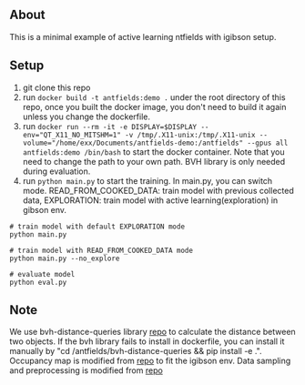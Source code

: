 ## About
This is a minimal example of active learning ntfields with igibson setup. 

## Setup
1. git clone this repo
2. run `docker build -t antfields:demo .` under the root directory of this repo, once you built the docker image, you don't need to build it again unless you change the dockerfile.
3. run `docker run --rm -it -e DISPLAY=$DISPLAY --env="QT_X11_NO_MITSHM=1" -v /tmp/.X11-unix:/tmp/.X11-unix --volume="/home/exx/Documents/antfields-demo:/antfields" --gpus all antfields:demo /bin/bash` to start the docker container. Note that you need to change the path to your own path. BVH library is only needed during evaluation.
4. run `python main.py` to start the training. In main.py, you can switch mode. READ_FROM_COOKED_DATA: train model with previous collected data, EXPLORATION: train model with active learning(exploration) in gibson env. 
```
# train model with default EXPLORATION mode
python main.py 

# train model with READ_FROM_COOKED_DATA mode
python main.py --no_explore

# evaluate model
python eval.py
```

## Note

We use bvh-distance-queries library [repo](https://github.com/YuliangXiu/bvh-distance-queries?tab=readme-ov-file) to calculate the distance between two objects. If the bvh library fails to install in dockerfile, you can install it manually by "cd /antfields/bvh-distance-queries && pip install -e .".
Occupancy map is modified from [repo](https://github.com/richardos/occupancy-grid-a-star) to fit the igibson env.
Data sampling and preprocessing is modified from [repo](https://github.com/facebookresearch/iSDF)
